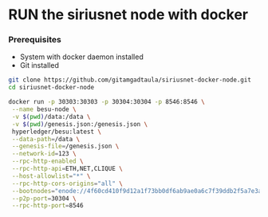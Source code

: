# RUN the siriusnet node with docker

### Prerequisites
 - System with docker daemon installed
 - Git installed


```zsh
git clone https://github.com/gitamgadtaula/siriusnet-docker-node.git
cd siriusnet-docker-node

docker run -p 30303:30303 -p 30304:30304 -p 8546:8546 \
 --name besu-node \
 -v $(pwd)/data:/data \
 -v $(pwd)/genesis.json:/genesis.json \
 hyperledger/besu:latest \
 --data-path=/data \
 --genesis-file=/genesis.json \
 --network-id=123 \
 --rpc-http-enabled \
 --rpc-http-api=ETH,NET,CLIQUE \
 --host-allowlist="*" \
 --rpc-http-cors-origins="all" \
 --bootnodes="enode://4f60cd410f9d12a1f73bb0df6ab9ae0a6c7f39ddb2f5a7e3a8efafd8217925cab73fb9d0b8b6060bbdf32f2f103eae54dcced861a5d44391c7928c2677b242b2@159.65.144.118:30313" \
 --p2p-port=30304 \
 --rpc-http-port=8546
  ```